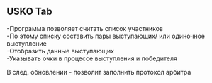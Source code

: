 ## USKO Tab  
-Программа позволяет считать список участников  
-По этому списку составить пары выступающих/ или одиночное выступление  
-Отобразить данные выступающих  
-Указывать очки в процессе выступления и победителя  

В след. обновлении - позволит заполнить протокол арбитра
